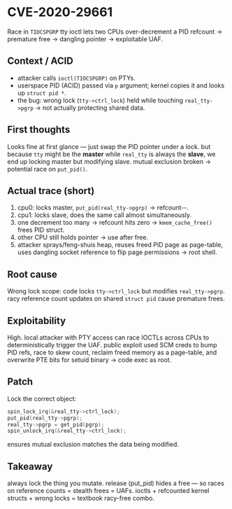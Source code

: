 # CVE-2020-29661

Race in `TIOCSPGRP` tty ioctl lets two CPUs over-decrement a PID refcount → premature free → dangling pointer → exploitable UAF.

## Context / ACID
- attacker calls `ioctl(TIOCSPGRP)` on PTYs.  
- userspace PID (ACID) passed via `p` argument; kernel copies it and looks up `struct pid *`.  
- the bug: wrong lock (`tty->ctrl_lock`) held while touching `real_tty->pgrp` → not actually protecting shared data.

## First thoughts
Looks fine at first glance — just swap the PID pointer under a lock. but because `tty` might be the **master** while `real_tty` is always the **slave**, we end up locking master but modifying slave. mutual exclusion broken → potential race on `put_pid()`.

## Actual trace (short)
1. cpu0: locks master, `put_pid(real_tty->pgrp)` → refcount--.  
2. cpu1: locks slave, does the same call almost simultaneously.  
3. one decrement too many → refcount hits zero → `kmem_cache_free()` frees PID struct.  
4. other CPU still holds pointer → use after free.  
5. attacker sprays/feng-shuis heap, reuses freed PID page as page-table, uses dangling socket reference to flip page permissions → root shell.

## Root cause
Wrong lock scope: code locks `tty->ctrl_lock` but modifies `real_tty->pgrp`. racy reference count updates on shared `struct pid` cause premature frees.

## Exploitability
High. local attacker with PTY access can race IOCTLs across CPUs to deterministically trigger the UAF. public exploit used SCM creds to bump PID refs, race to skew count, reclaim freed memory as a page-table, and overwrite PTE bits for setuid binary → code exec as root.

## Patch
Lock the correct object:
```c
spin_lock_irq(&real_tty->ctrl_lock);
put_pid(real_tty->pgrp);
real_tty->pgrp = get_pid(pgrp);
spin_unlock_irq(&real_tty->ctrl_lock);
```
ensures mutual exclusion matches the data being modified.

## Takeaway

always lock the thing you mutate.
release (put_pid) hides a free — so races on reference counts = stealth frees = UAFs.
ioctls + refcounted kernel structs + wrong locks = textbook racy-free combo.
